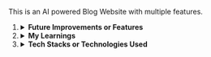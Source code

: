 This is an AI powered Blog Website with multiple features.

<ol>
<li><details>
<summary><strong>Future Improvements or Features</strong></summary>
<br>
<ul>
<li><details>
<summary><strong>Features</strong></summary>
<i>
1. Add Comment Feature via route '/user/actions/comment'; <br>
2. Add Text to AI Generated Image Feature via route '/ai/generate/image' (present in controllers)
</i>

</details></li>
<li>
<details>
<summary><strong>Improvements</strong></summary>
<i> Needs Improvement;
</i>

</details></li>
</ul>

</details>

</li>
<li><details>
<summary><strong>My Learnings</strong></summary>
<br>
<ul>
<li><details>
<summary><strong>explore about equals()</strong></summary>

No, equals() is not a standard, built-in JavaScript method that exists on all objects like toString() or hasOwnProperty().

The .equals() method you're using for comparing Mongoose ObjectIDs is a specific method added by the Mongoose library to its ObjectId type. It's part of the functionality Mongoose provides to simplify working with MongoDB's ObjectIDs in JavaScript applications.

</details></li>
<li><details>
<summary><strong>explore about some()</strong></summary>
Think of the some() method like this:
Imagine you have a basket of different fruits, and you want to know if there's at least one red apple in it. You don't need to count how many, or find all of them – just a yes or no answer. 
That's what .some() does for arrays in JavaScript: 
You give it an array (your fruit basket).
You tell it what to look for (a red apple, or a condition like a number being greater than 50).
It goes through the items one by one.
As soon as it finds one item that matches your description, it says "Yes, there is one!" (returns true) and stops looking.
If it checks all items and finds none that match, then it says "No, there isn't one." (returns false). 
Example

```javascript
const fruits = ["apple", "banana", "orange", "grape"];

// Do we have at least one banana in the basket?
const hasBanana = fruits.some((fruit) => fruit === "banana");
console.log(hasBanana); // Output: true

// Do we have at least one kiwi in the basket?
const hasKiwi = fruits.some((fruit) => fruit === "kiwi");
console.log(hasKiwi); // Output: false
```

In the first example, "banana" is found, and true is returned. It doesn't need to check "orange" or "grape".
In the second example, all fruits are checked, but "kiwi" isn't found, so false is returned.`

</details></li>
</ul>

</details></li>

<li><details>
<summary><strong>Tech Stacks or Technologies Used</strong> </summary>
<ul>
<li>Express.js (API)</li>
<li>Gemini AI (GenAI)</li>
<li>MongoDB (mongoose)</li>
<li>Redis (authentication jwt blocking)</li>
<li>JWT (jsonwebtoken)</li>
<li>Password Hashing (bcrypt)</li>
<li>Validator (to check email and strong password)</li>
</ul>
</details></li>
</ol>

